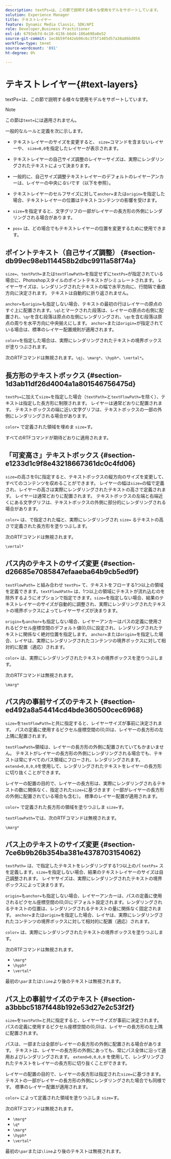 ```yaml
---
description: textPs=は、この節で説明する様々な使用モデルをサポートしています。
solution: Experience Manager
title: テキストレイヤー
feature: Dynamic Media Classic、SDK/API
role: Developer,Business Practitioner
exl-id: 6793eb7d-6c10-4136-b6d4-186a698a8e52
source-git-commit: 1ec8b59f442eb96c6c3f5f1405d57a38a86bd056
workflow-type: tm+mt
source-wordcount: '891'
ht-degree: 0%

---
```


# テキストレイヤー{#text-layers}

textPs=は、この節で説明する様々な使用モデルをサポートしています。

>[!NOTE]
>
>この節は`text=`には適用されません。

一般的なルールと定義を次に示します。

* テキストレイヤーのサイズを変更すると、 `size=`コマンドを含まないレイヤーや、 `size=0,0`を指定したレイヤーが表示されます。

* テキストレイヤーの自己サイズ調整のレイヤーサイズは、実際にレンダリングされたテキストによって決まります。
* 一般的に、自己サイズ調整テキストレイヤーのデフォルトのレイヤーアンカーは、レイヤーの中央に&#x200B;*ない*&#x200B;です（以下を参照）。
* テキストレイヤーのセルフサイズに対して`anchor=`または`origin=`を指定した場合、テキストレイヤーの位置はテキストコンテンツの影響を受けます。

* `size=`を指定すると、文字グリフの一部がレイヤーの長方形の外側にレンダリングされる場合があります。
* `pos=` は、どの場合でもテキストレイヤーの位置を変更するために使用できます。

## ポイントテキスト（自己サイズ調整） {#section-db99ec98eb114458b2dbc9911a58f74a}

`size=`、`textPath=`または`textFlowPath=`を指定せずに`textPs=`が指定されている場合に、Photoshopスタイルのポイントテキストがシミュレートされます。 レイヤーサイズは、レンダリングされたテキストの幅で水平方向に、行間隔で垂直方向に決定されます。 テキストは自動的に折り返されません。

`anchor=`も`origin=`も指定しない場合、テキストの最初の行はレイヤーの原点のすぐ上に配置されます。`\ql`とマークされた段落は、レイヤーの原点の右側に配置され、`\qr`を含む段落は原点の左側にレンダリングされ、`\qc`を含む段落は原点の周りを水平方向に中央揃えにします。 `anchor=`または`origin=`が指定されている場合は、標準のレイヤー配置規則が適用されます。

`color=`を指定した場合は、実際にレンダリングされたテキストの境界ボックスが塗りつぶされます。

次のRTFコマンドは無視されます。`\qj`、`\marg*`、`\hyph*`、`\vertal*`。

## 長方形のテキストボックス {#section-1d3ab11df26d4004a1a801546756475d}

`textPs=`に加えて`size=`を指定した場合（`textPath=`と`textFlowPath=`を除く）、テキストは指定した長方形に制限されます。 レイヤーは通常どおりに配置されます。 テキストボックスの端に近い文字グリフは、テキストボックスの一部の外側にレンダリングされる場合があります。

`color=` で定義された領域を埋めま `size=`す。

すべてのRTFコマンドが期待どおりに適用されます。

## 「可変高さ」テキストボックス {#section-e1233d1c9f8e43218667361dc0c4fd06}

`size=`の高さを0に指定すると、テキストボックスの縦方向のサイズを変更して、すべてのコンテンツを収めることができます。 レイヤーの幅は`size=`の幅で定義され、レイヤーの高さは実際にレンダリングされたテキストの高さで定義されます。 レイヤーは通常どおりに配置されます。 テキストボックスの左端と右端近くにある文字グリフは、テキストボックスの外側に部分的にレンダリングされる場合があります。

`color=` は、で指定された幅と、実際にレンダリングされ `size=` るテキストの高さで定義された長方形を塗りつぶします。

次のRTFコマンドは無視されます。

`\vertal*`

## パス内のテキストのサイズ変更 {#section-d26685e7085847efaaeba64b9cb5ed9f}

`textFlowPath=` と組み合わせ `textPs=` て、テキストをフローする1つ以上の領域を定義できます。`textFlowXPath=` は、1つ以上の領域にテキストが流れ込むのを除外するようにオプションで指定できます。`size=`を指定しない場合、結果のテキストレイヤーのサイズが自動的に調整され、実際にレンダリングされたテキストの境界ボックスによってレイヤーサイズが決まります。

`origin=`も`anchor=`も指定しない場合、レイヤーアンカーはパスの定義に使用されるピクセル座標空間のデフォルト値(0,0)に設定され、レンダリングされたテキストに関係なく絶対位置を指定します。 `anchor=`または`origin=`を指定した場合、レイヤは、実際にレンダリングされたコンテンツの境界ボックスに対して相対的に配置（適応）されます。

`color=` は、実際にレンダリングされたテキストの境界ボックスを塗りつぶします。

次のRTFコマンドは無視されます。

`\marg*`

## パス内の事前サイズのテキスト {#section-ed492a8a54414cd4bde360500cec6968}

`size=`を`textFlowPath=`と共に指定すると、レイヤーサイズが事前に決定されます。 パスの定義に使用するピクセル座標空間の(0,0)は、レイヤーの長方形の左上隅に配置されます。

`textFlowPath=`領域は、レイヤーの長方形の外側に配置されていてもかまいません。 テキストがレイヤーの長方形の外側にレンダリングされる場合でも、テキストは常にすべてのパス領域にフローされ、レンダリングされます。 `extend=0,0,0,0`を使用して、レンダリングされたテキストをレイヤーの長方形に切り抜くことができます。

レイヤーの配置の目的で、レイヤーの長方形は、実際にレンダリングされるテキストの数に関係なく、指定された`size=`に基づきます（一部がレイヤーの長方形の外側に配置されている場合も含む）。 標準のレイヤー配置が適用されます。

`color=` で定義された長方形の領域を塗りつぶしま `size=`す。

`textFlowPath=`では、次のRTFコマンドは無視されます。

`\marg*`

## パス上のテキストのサイズ変更 {#section-7ce6b9b26b354ba381e4378703154062}

`textPath=` は、で指定したテキストをレンダリングする1つ以上のパ `textPs=` スを定義します。`size=`を指定しない場合、結果のテキストレイヤーのサイズは自己調整されます。 レイヤサイズは、実際にレンダリングされたテキストの境界ボックスによって決まります。

`origin=`も`anchor=`も指定しない場合、レイヤーアンカーは、パスの定義に使用されるピクセル座標空間の(0,0)にデフォルト設定されます。レンダリングされるテキストの位置は、レンダリングされるテキストの量に関係なく固定されます。 `anchor=`または`origin=`を指定した場合、レイヤは、実際にレンダリングされたコンテンツの境界ボックスに対して相対的に配置（適応）されます。

`color=` は、実際にレンダリングされたテキストの境界ボックスを塗りつぶします。

次のRTFコマンドは無視されます。

* `\marg*`
* `\hyph*`
* `\vertal*`

最初の`\par`または`\line`より後のテキストは無視されます。

## パス上の事前サイズのテキスト {#section-a3bbbc5187f448b192e53d27e2c53f2f}

`size=`を`textPath=`と共に指定すると、レイヤーサイズが事前に決定されます。 パスの定義に使用するピクセル座標空間の(0,0)は、レイヤーの長方形の左上隅に配置されます。

パスは、一部または全部がレイヤーの長方形の外側に配置される場合があります。 テキストは、レイヤーの長方形の外側にあっても、常にパス全体に沿って適用およびレンダリングされます。 `extend=0,0,0,0` を使用して、レンダリングされたテキストをレイヤーの長方形に切り抜くことができます。

レイヤーの配置の目的で、レイヤーの長方形は指定された`size=`に基づきます。テキストの一部がレイヤーの長方形の外側にレンダリングされた場合でも同様です。 標準のレイヤー配置が適用されます。

`color=` によって定義された領域を塗りつぶしま `size=`す。

次のRTFコマンドは無視されます。

* `\marg*`
* `\q*`
* `\marg*`
* `\hyph*`
* `\vertal*`

最初の`\par`または`\line`より後のテキストは無視されます。
